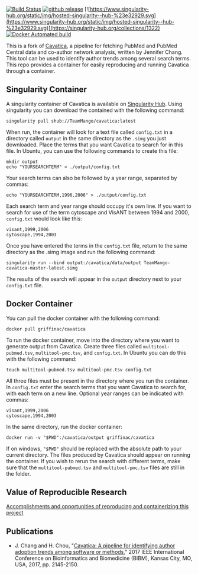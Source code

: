 [![Build Status](https://travis-ci.org/incertae-sedis/cavatica.svg?branch=master)](https://travis-ci.org/incertae-sedis/cavatica) [![github release](https://img.shields.io/github/release/incertae-sedis/cavatica.svg?label=current+release)](https://github.com/incertae-sedis/cavatica/releases)
[![https://www.singularity-hub.org/static/img/hosted-singularity--hub-%23e32929.svg](https://www.singularity-hub.org/static/img/hosted-singularity--hub-%23e32929.svg)](https://singularity-hub.org/collections/1322)
[![Docker Automated build](https://img.shields.io/docker/automated/griffinac/cavatica.svg)](https://hub.docker.com/r/griffinac/cavatica/)

This is a fork of [Cavatica](https://github.com/incertae-sedis/cavatica), a pipeline for fetching PubMed and PubMed Central data and co-author network analysis, written by Jennifer Chang. This tool can be used to identify author trends among several search terms. This repo provides a container for easily reproducing and running Cavatica through a container.

## Singularity Container
A singularity container of Cavatica is available on [Singularity Hub](https://singularity-hub.org/collections/1322). Using singularity you can download the contained with the following command:
```
singularity pull shub://TeamMango/cavatica:latest
```
When run, the container will look for a text file called `config.txt` in a directory called `output` in the same directory as the `.simg` you just downloaded. Place the terms that you want Cavatica to search for in this file. In Ubuntu, you can use the following commands to create this file:
```
mkdir output
echo "YOURSEARCHTERM" > ./output/config.txt
```
Your search terms can also be followed by a year range, separated by commas:
```
echo "YOURSEARCHTERM,1996,2006" > ./output/config.txt
```
Each search term and year range should occupy it's own line. If you want to search for use of the term cytoscape and VisANT between 1994 and 2000, `config.txt` would look like this:
```
visant,1999,2006
cytoscape,1994,2003
```
Once you have entered the terms in the `config.txt` file, return to the same directory as the .simg image and run the following command:
```
singularity run --bind output:/cavatica/data/output TeamMango-cavatica-master-latest.simg
```
The results of the search will appear in the `output` directory next to your `config.txt` file.

## Docker Container
You can pull the docker container with the following command:
```
docker pull griffinac/cavatica
```
To run the docker container, move into the directory where you want to generate output from Cavatica. Create three files called `multitool-pubmed.tsv`, `multitool-pmc.tsv`, and `config.txt`. In Ubuntu you can do this with the following command:
```
touch multitool-pubmed.tsv multitool-pmc.tsv config.txt
```
All three files must be present in the directory where you run the container. In `config.txt` enter the search terms that you want Cavatica to search for, with each term on a new line. Optional year ranges can be indicated with commas:
```
visant,1999,2006
cytoscape,1994,2003
```
In the same directory, run the docker container:
```
docker run -v "$PWD":/cavatica/output griffinac/cavatica
```
If on windows, `"$PWD"` should be replaced with the absolute path to your current directory. The files produced by Cavatica should appear on running the container. If you wish to rerun the search with different terms, make sure that the `multitool-pubmed.tsv` and `multitool-pmc.tsv` files are still in the folder. 

## Value of Reproducible Research
[Accomplishments and opportunities of reproducing and containerizing this project](https://hackmd.io/s/r1Vxf9wVX)

## Publications

* J. Chang and H. Chou, "[Cavatica: A pipeline for identifying author adoption trends among software or methods](https://www.computer.org/csdl/proceedings/bibm/2017/3050/00/08217990-abs.html)," 2017 IEEE International Conference on Bioinformatics and Biomedicine (BIBM), Kansas City, MO, USA, 2017, pp. 2145-2150.

